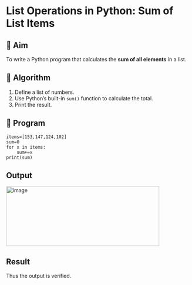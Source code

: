 # List Operations in Python: Sum of List Items

## 🎯 Aim
To write a Python program that calculates the **sum of all elements** in a list.

## 🧠 Algorithm
1. Define a list of numbers.
2. Use Python’s built-in `sum()` function to calculate the total.
3. Print the result.

## 🧾 Program
~~~
items=[153,147,124,102]
sum=0
for x in items:
    sum+=x
print(sum)
~~~

## Output
<img width="417" height="162" alt="image" src="https://github.com/user-attachments/assets/15558e4b-ad0a-480c-b4e4-fe209d5e3cef" />


## Result
Thus the output is verified.
